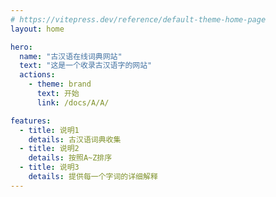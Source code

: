 ```yaml
---
# https://vitepress.dev/reference/default-theme-home-page
layout: home

hero:
  name: "古汉语在线词典网站"
  text: "这是一个收录古汉语字的网站"
  actions:
    - theme: brand
      text: 开始
      link: /docs/A/A/

features:
  - title: 说明1
    details: 古汉语词典收集
  - title: 说明2
    details: 按照A~Z排序
  - title: 说明3
    details: 提供每一个字词的详细解释
---
```


